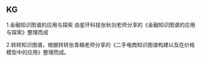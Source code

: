 ## KG

  1.金融知识图谱的应用与探索 由星环科技张秋剑老师分享的《金融知识图谱的应用与探索》整理而成
  
  2.转转知识图谱，根据转转张青楠老师分享的《二手电商知识图谱构建以及在价格模型中的应用》整理而成。
